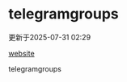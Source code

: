 # telegramgroups
更新于2025-07-31 02:29

[website](https://allgroups.github.io/telegramgroups/)

telegramgroups

